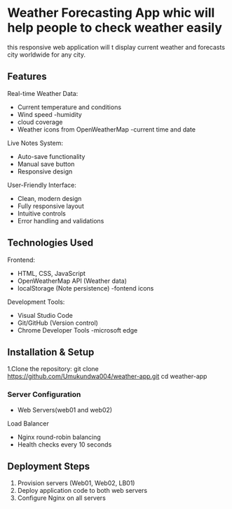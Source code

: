 # Weather Forecasting App whic will help people to check weather easily


this responsive web application will t display current weather and forecasts city worldwide for any city.
## Features

Real-time Weather Data:

  - Current temperature and conditions
  - Wind speed
  -humidity
  - cloud coverage
  - Weather icons from OpenWeatherMap
  -current time and date

Live Notes System:
  - Auto-save functionality
  - Manual save button
  - Responsive design

User-Friendly Interface:
  - Clean, modern design
  - Fully responsive layout
  - Intuitive controls
  - Error handling and validations

## Technologies Used

Frontend:
  - HTML, CSS, JavaScript
  - OpenWeatherMap API (Weather data)
  - localStorage (Note persistence)
  -fontend icons

Development Tools:
  - Visual Studio Code
  - Git/GitHub (Version control)
  - Chrome Developer Tools
  -microsoft edge

## Installation & Setup

1.Clone the repository:
   git clone https://github.com/Umukundwa004/weather-app.git
   cd weather-app


### Server Configuration
- Web Servers(web01 and web02)

Load Balancer
  - Nginx round-robin balancing
  - Health checks every 10 seconds

## Deployment Steps

1. Provision servers (Web01, Web02, LB01)
2. Deploy application code to both web servers
3. Configure Nginx on all servers

